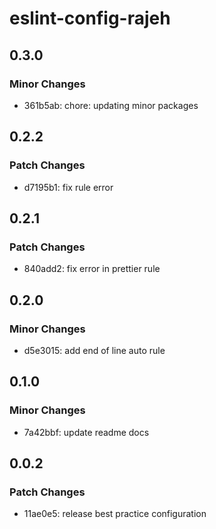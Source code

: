 # eslint-config-rajeh

## 0.3.0

### Minor Changes

- 361b5ab: chore: updating minor packages

## 0.2.2

### Patch Changes

- d7195b1: fix rule error

## 0.2.1

### Patch Changes

- 840add2: fix error in prettier rule

## 0.2.0

### Minor Changes

- d5e3015: add end of line auto rule

## 0.1.0

### Minor Changes

- 7a42bbf: update readme docs

## 0.0.2

### Patch Changes

- 11ae0e5: release best practice configuration
